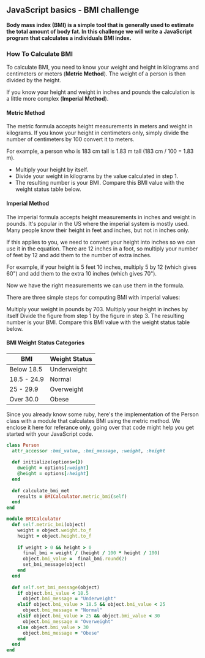 ## JavaScript basics - BMI challenge

**Body mass index (BMI) is a simple tool that is generally used to estimate the total amount of body fat. In this challenge we will write a JavaScript program that calculates a individuals BMI index.**


### How To Calculate BMI

To calculate BMI, you need to know your weight and height in kilograms and centimeters or meters (**Metric Method**). The weight of a person is then divided by the height.
 
If you know your height and weight in inches and pounds the calculation is a little more complex (**Imperial Method**).

#### Metric Method

The metric formula accepts height measurements in meters and weight in kilograms. If you know your height in centimeters only, simply divide the number of centimeters by 100 convert it to meters.

For example, a person who is 183 cm tall is 1.83 m tall (183 cm / 100 = 1.83 m).

* Multiply your height by itself.
* Divide your weight in kilograms by the value calculated in step 1.
* The resulting number is your BMI. Compare this BMI value with the weight status table below.

#### Imperial Method

The imperial formula accepts height measurements in inches and weight in pounds. It's popular in the US where the imperial system is mostly used. Many people know their height in feet and inches, but not in inches only.

If this applies to you, we need to convert your height into inches so we can use it in the equation. There are 12 inches in a foot, so multiply your number of feet by 12 and add them to the number of extra inches.

For example, if your height is 5 feet 10 inches, multiply 5 by 12 (which gives 60") and add them to the extra 10 inches (which gives 70").

Now we have the right measurements we can use them in the formula.

There are three simple steps for computing BMI with imperial values:

Multiply your weight in pounds by 703.
Multiply your height in inches by itself
Divide the figure from step 1 by the figure in step 3.
The resulting number is your BMI. Compare this BMI value with the weight status table below.

#### BMI Weight Status Categories
| BMI         	| Weight Status 	|
|-------------	|---------------	|
| Below 18.5  	| Underweight   	|
| 18.5 - 24.9 	| Normal        	|
| 25 - 29.9   	| Overweight    	|
| Over 30.0   	| Obese         	|


Since you already know some ruby, here's the implementation of the Person class with a module that calculates BMI using the metric method. We enclose it here for referance only, going over that code might help you get started with your JavaScript code.

```ruby
class Person
  attr_accessor :bmi_value, :bmi_message, :weight, :height
  
  def initialize(options={})
    @weight = options[:weight]
    @height = options[:height]
  end
  
  def calculate_bmi_met
    results = BMICalculator.metric_bmi(self)
  end
end

module BMICalculator
  def self.metric_bmi(object)
    weight = object.weight.to_f
    height = object.height.to_f
    
    if weight > 0 && height > 0
      final_bmi = weight / (height / 100 * height / 100)
      object.bmi_value =  final_bmi.round(2)
      set_bmi_message(object)
    end
  end
  
  def self.set_bmi_message(object)
    if object.bmi_value < 18.5
      object.bmi_message = "Underweight"
    elsif object.bmi_value > 18.5 && object.bmi_value < 25
      object.bmi_message = "Normal"
    elsif object.bmi_value > 25 && object.bmi_value < 30
      object.bmi_message = "Overweight" 
    else object.bmi_value > 30
      object.bmi_message = "Obese" 
    end 
  end
end
```